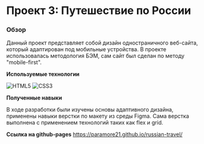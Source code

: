 # Проект 3: Путешествие по России

### Обзор
Данный проект представляет собой дизайн одностраничного веб-сайта, который адаптирован под мобильные устройства.
В проекте использовалась методология БЭМ, сам сайт был сделан по методу "mobile-first".

**Используемые технологии**

![HTML5](https://img.shields.io/badge/-HTML5-E34F26?style=flat-square&logo=html5&logoColor=white)
![CSS3](https://img.shields.io/badge/-CSS3-1572B6?style=flat-square&logo=css3)

**Полученные навыки**

В ходе разработки были изучены основы адаптивного дизайна, применены навыки верстки по макету из среды Figma. Сама верстка 
выполнена с применением технологий таких как flex и grid.


**Ссылка на github-pages**
https://paramore21.github.io/russian-travel/
